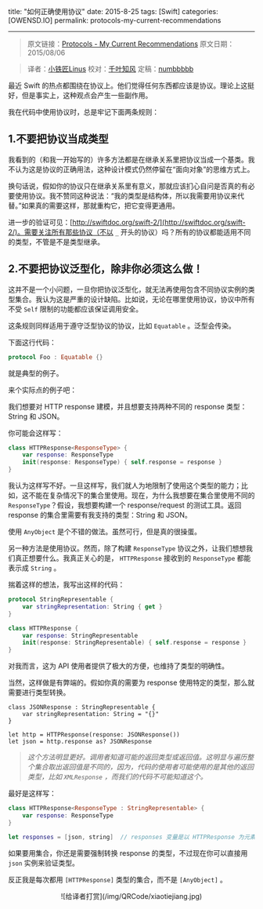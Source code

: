 title: "如何正确使用协议"
date: 2015-8-25
tags: [Swift]
categories: [OWENSD.IO]
permalink: protocols-my-current-recommendations

---
> 原文链接：[Protocols - My Current Recommendations](http://owensd.io/2015/08/06/protocols.html?utm_campaign=Swift%2BSandbox&utm_medium=web&utm_source=Swift_Sandbox_2)
> 原文日期：2015/08/06

> 译者：[小铁匠Linus](http://weibo.com/linusling)
> 校对：[千叶知风](http://weibo.com/xiaoxxiao)
> 定稿：[numbbbbb](https://github.com/numbbbbb)

最近 Swift 的热点都围绕在协议上。他们觉得任何东西都应该是协议。理论上这挺好，但是事实上，这种观点会产生一些副作用。

<!--more-->

我在代码中使用协议时，总是牢记下面两条规则：

## 1.不要把协议当成类型

我看到的（和我一开始写的）许多方法都是在继承关系里把协议当成一个基类。我不认为这是协议的正确用法，这种设计模式仍然停留在“面向对象”的思维方式上。  

换句话说，假如你的协议只在继承关系里有意义，那就应该扪心自问是否真的有必要使用协议。我不赞同这种说法：“我的类型是结构体，所以我需要用协议来代替。”如果真的需要这样，那就重构它，把它变得更通用。  

进一步的验证可见：[http://swiftdoc.org/swift-2/](http://swiftdoc.org/swift-2/)。需要关注所有那些协议（不以 `_` 开头的协议）吗？所有的协议都能适用不同的类型，不管是不是类型继承。  

## 2.不要把协议泛型化，除非你必须这么做！

这并不是一个小问题，一旦你把协议泛型化，就无法再使用包含不同协议实例的类型集合。我认为这是严重的设计缺陷。比如说，无论在哪里使用协议，协议中所有不受 `Self` 限制的功能都应该保证调用安全。  

这条规则同样适用于遵守泛型协议的协议，比如 `Equatable` 。泛型会传染。  

下面这行代码：  
    
```swift
protocol Foo : Equatable {} 
```

就是典型的例子。  

来个实际点的例子吧：  

我们想要对 HTTP response 建模，并且想要支持两种不同的 response 类型：String 和 JSON。  

你可能会这样写：  

```swift
class HTTPResponse<ResponseType> {
    var response: ResponseType
    init(response: ResponseType) { self.response = response }
}
```

我认为这样写不好。一旦这样写，我们就人为地限制了使用这个类型的能力；比如，这不能在复杂情况下的集合里使用。现在，为什么我想要在集合里使用不同的 `ResponseType`？假设，我想要构建一个 response/request 的测试工具。返回 response 的集合里需要有我支持的类型：String 和 JSON。  

使用 `AnyObject` 是个不错的做法。虽然可行，但是真的很操蛋。  

另一种方法是使用协议。然而，除了构建 `ResponseType` 协议之外，让我们想想我们真正想要什么。我真正关心的是， `HTTPResponse` 接收到的 `ResponseType` 都能表示成 `String` 。  

揣着这样的想法，我写出这样的代码：

```swift
protocol StringRepresentable {
    var stringRepresentation: String { get }
}

class HTTPResponse {
    var response: StringRepresentable
    init(response: StringRepresentable) { self.response = response }
}
```

对我而言，这为 API 使用者提供了极大的方便，也维持了类型的明确性。

当然，这样做是有弊端的。假如你真的需要为 response 使用特定的类型，那么就需要进行类型转换。

```
class JSONResponse : StringRepresentable {
    var stringRepresentation: String = "{}"
}

let http = HTTPResponse(response: JSONResponse())
let json = http.response as? JSONResponse
```

>*这个方法明显更好。调用者知道可能的返回类型或返回值。这明显与遍历整个集合取出返回值是不同的，因为，代码的使用者可能使用的是其他的返回类型，比如 `XMLResponse` ，而我们的代码不可能知道这个。*

最好是这样写：  

```swift
class HTTPResponse<ResponseType : StringRepresentable> {
    var response: ResponseType
}

let responses = [json, string]  // responses 变量是以 HTTPResponse 为元素的数组，元素中的 ResponseType 是未指定的
```

如果要用集合，你还是需要强制转换 response 的类型，不过现在你可以直接用 `json` 实例来验证类型。

反正我是每次都用 `[HTTPResponse]` 类型的集合，而不是 `[AnyObject]` 。

<center>![给译者打赏](/img/QRCode/xiaotiejiang.jpg)</center>
